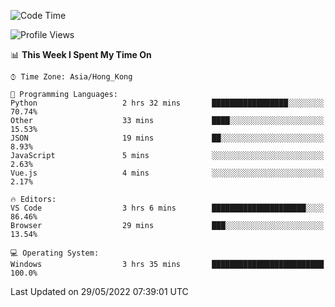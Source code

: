 <!--START_SECTION:waka-->
![Code Time](http://img.shields.io/badge/Code%20Time-17%20hrs-blue)

![Profile Views](http://img.shields.io/badge/Profile%20Views-11-blue)

📊 **This Week I Spent My Time On** 

```text
⌚︎ Time Zone: Asia/Hong_Kong

💬 Programming Languages: 
Python                   2 hrs 32 mins       █████████████████░░░░░░░░   70.74% 
Other                    33 mins             ████░░░░░░░░░░░░░░░░░░░░░   15.53% 
JSON                     19 mins             ██░░░░░░░░░░░░░░░░░░░░░░░   8.93% 
JavaScript               5 mins              ░░░░░░░░░░░░░░░░░░░░░░░░░   2.63% 
Vue.js                   4 mins              ░░░░░░░░░░░░░░░░░░░░░░░░░   2.17%

🔥 Editors: 
VS Code                  3 hrs 6 mins        █████████████████████░░░░   86.46% 
Browser                  29 mins             ███░░░░░░░░░░░░░░░░░░░░░░   13.54%

💻 Operating System: 
Windows                  3 hrs 35 mins       █████████████████████████   100.0%

```


 Last Updated on 29/05/2022 07:39:01 UTC
<!--END_SECTION:waka-->

